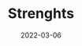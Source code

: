 ---
title: "Strenghts"
date: 2022-03-06
layout: "strenghts"
slug: "strenghts"
menu:
    main:
        weight: 10
        params: 
            icon: archives
---